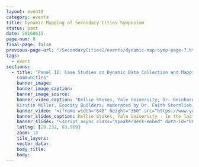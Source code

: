 ```yaml
---
layout: event2
category: events
title: Dynamic Mapping of Secondary Cities Symposium
status: past
date: 20160615
page-num: 8
final-page: false
previous-page-url: "/SecondaryCities2/events/dynamic-map-symp-page-7.html"
tags:
  - event
sections: 
  - title: "Panel II: Case Studies on Dynamic Data Collection and Mapping Projects for Urban Developing
    Communities"
    banner_image: 
    banner_image_caption: 
    banner_image_source:
    banner_video_caption: "Kellie Stokes, Yale University; Dr. Reinhard Goethart, MIT; Gabriel Moreno, Harvard University;
    Kirstin Miller, Ecocity Builders; moderated by Dr. Faith Sternlieb, Colorado State University"
    banner_video: '<iframe width="640" height="360" src="https://www.youtube.com/embed/WTEio_8jBhM" frameborder="0" allowfullscreen></iframe>'
    banner_slides_caption: Kellie Stokes, Yale University - In the last 50 years, global urban populations have increased by 3 billion, and an additional 2.5 billion urban residents are expected by 2050. Critical to predicting the impact of urbanization on environmental and development outcomes, is to understand how urban areas are changing. Land use science has significantly added to our knowledge of urban expansion and its impact on non-urban landscapes, such as agriculture and forests. However, to understand how urbanization will effect emissions and vulnerability, change within urban areas must be monitored. In this talk, we discuss the potential of new spatio-temporal remote-sensing data to describe the dynamics of the built environments, energy infrastructure, and activities within urban areas. Applying novel satellite sensors and techniques such as SeaWinds, DMSP-OLS, and Suomi-NPP VIIRS, we present two recent analyses that characterize long-term and short-term patterns of urban change in developing countries. We discuss how these analyses add to our knowledge of the social, political, and cultural activities that shape energy consumption and vulnerability.
    banner_slides: '<script async class="speakerdeck-embed" data-id="b618f3cafb4c449686a06f2b7c527c74" data-ratio="1.29456384323641" src="//speakerdeck.com/assets/embed.js"></script><div style="text-align:left"><h6 style="text-transform: none;">Dr. Reinhard Goethart, MIT | Abstract  Satellite and drone images provide the framework for detailed community surveys in rapidly developing contexts. Examples will be shown from Tsunami rebuilding in Banda Aceh, Egyptian self-built housing projects, recent Louisiana coast line experimentation, and ongoing work in Quito. </h6></div><script async class="speakerdeck-embed" data-id="22f7d917a1764cd8a9fe85da06ec5ee1" data-ratio="1.77777777777778" src="//speakerdeck.com/assets/embed.js"></script><div style="text-align:left"><h6 style="text-transform: none;">Gabriel Moreno, Harvard University</h6></div><script async class="speakerdeck-embed" data-id="21450eb9ac6d47b6acb0a82fed47ae85" data-ratio="1.77777777777778" src="//speakerdeck.com/assets/embed.js"></script><div style="text-align:left"><h6 style="text-transform: none;">Kirstin Miller, Ecocity Builders - This presentation will introduce an interdisciplinary, educational and participatory approach to neighborhood and city-level data collection, management and visualization that supports community-led strategies for urban sustainability and resilience. Highlighted will be processes that integrate environmental, social and economic data for an urban area and its surrounding region, providing a common visual language that facilitates discussion between local stakeholders and government agencies. Current Latin American case studies under the Office of the Geographer’s Secondary Cities Program will be showcased, including a low income community of Medellin, Colombia, and an historic neighborhood in Cusco, Peru. Topics covered will include a discussion of mapping technologies selected and piloted and their advantages and disadvantages, the challenges and successes of participatory mapping in the case study locations, and conclusions drawn thus far from the experience.</h6></div><script async class="speakerdeck-embed" data-id="5bbbddcb95e5487d987cbd47b3f7970c" data-ratio="1.33333333333333" src="//speakerdeck.com/assets/embed.js"></script><div style="text-align:left"><h6 style="text-transform: none;">'
    latlng: [28.232, 83.969]
    zoom: 13
    tile_layers:
    vector_data:
    body_title: 
    body:
---
```


